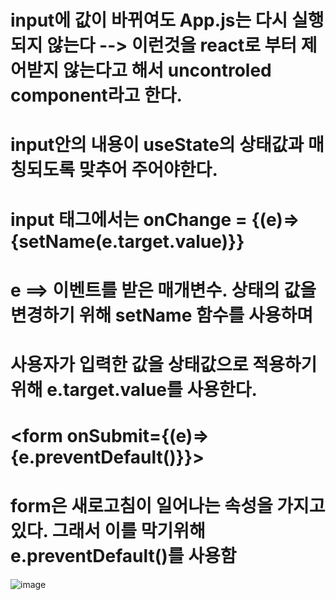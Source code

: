 
# input에 값이 바뀌여도 App.js는 다시 실행되지 않는다 --> 이런것을 react로 부터 제어받지 않는다고 해서 uncontroled component라고 한다.

# input안의 내용이 useState의 상태값과 매칭되도록 맞추어 주어야한다.

# input 태그에서는 onChange = {(e)=>{setName(e.target.value)}}
# e ==> 이벤트를 받은 매개변수. 상태의 값을 변경하기 위해 setName 함수를 사용하며
# 사용자가 입력한 값을 상태값으로 적용하기위해 e.target.value를 사용한다.

# <form onSubmit={(e)=>{e.preventDefault()}}>
# form은 새로고침이 일어나는 속성을 가지고있다. 그래서 이를 막기위해 e.preventDefault()를 사용함


![image](https://github.com/Sary556/react/assets/141836031/bbc9e31d-c720-4000-afd2-a07702f910d7)

